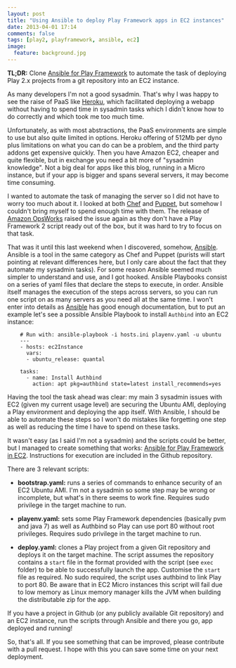 ```yaml
---
layout: post
title: "Using Ansible to deploy Play Framework apps in EC2 instances"
date: 2013-04-01 17:14
comments: false
tags: [play2, playframework, ansible, ec2]
image:
  feature: background.jpg
---
```


**TL;DR:** Clone [Ansible for Play Framework](https://github.com/pvillega/ansible-ec2-play) to automate the task of deploying Play 2.x projects from a git repository into an EC2 instance.

As many developers I'm not a good sysadmin. That's why I was happy to see the raise of PaaS like [Heroku](http://www.heroku.com/), which facilitated deploying a webapp without having to spend time in sysadmin tasks which I didn't know how to do correctly and which took me too much time.

<!-- more -->
 
Unfortunately, as with most abstractions, the PaaS environments are simple to use but also quite limited in options. Heroku offering of 512Mb per dyno plus limitations on what you can do can be a problem, and the third party addons get expensive quickly. Then you have Amazon EC2, cheaper and quite flexible, but in exchange you need a bit more of "sysadmin knowledge". Not a big deal for apps like this blog, running in a Micro instance, but if your app is bigger and spans several servers, it may become time consuming.

I wanted to automate the task of managing the server so I did not have to worry too much about it. I looked at both [Chef](http://www.opscode.com/chef/) and [Puppet](https://puppetlabs.com/), but somehow I couldn't bring myself to spend enough time with them. The release of [Amazon OpsWorks](http://aws.amazon.com/opsworks/) raised the issue again as they don't have a Play Framework 2 script ready out of the box, but it was hard to try to focus on that task.

That was it until this last weekend when I discovered, somehow, [Ansible](http://ansible.cc/). Ansible is a tool in the same category as Chef and Puppet (purists will start pointing at relevant differences here, but I only care about the fact that they automate my sysadmin tasks). For some reason Ansible seemed much simpler to understand and use, and I got hooked. Ansible Playbooks consist on a series of yaml files that declare the steps to execute, in order. Ansible itself manages the execution of the steps across servers, so you can run one script on as many servers as you need all at the same time. I won't enter into details as [Ansible](http://ansible.cc/) has good enough documentation, but to put an example let's see a possible Ansible Playbook to install `Authbind` into an EC2 instance:

``` 
    # Run with: ansible-playbook -i hosts.ini playenv.yaml -u ubuntu 
    ---
    - hosts: ec2Instance
      vars:
      - ubuntu_release: quantal
    
    tasks:
      - name: Install Authbind
        action: apt pkg=authbind state=latest install_recommends=yes  
```

Having the tool the task ahead was clear: my main 3 sysadmin issues with EC2 (given my current usage level) are securing the Ubuntu AMI, deploying a Play environment and deploying the app itself. With Ansible, I should be able to automate these steps so I won't do mistakes like forgetting one step as well as reducing the time I have to spend on these tasks.

It wasn't easy (as I said I'm not a sysadmin) and the scripts could be better, but I managed to create something that works: [Ansible for Play Framework in EC2](https://github.com/pvillega/ansible-ec2-play). Instructions for execution are included in the Github repository.

There are 3 relevant scripts:

* **bootstrap.yaml:** runs a series of commands to enhance security of an EC2 Ubuntu AMI. I'm not a sysadmin so some step may be wrong or incomplete, but what's in there seems to work fine. Requires sudo privilege in the target machine to run.

* **playenv.yaml:** sets some Play Framework dependencies (basically pvm and java 7) as well as Authbind so Play can use port 80 without root privileges. Requires sudo privilege in the target machine to run.

* **deploy.yaml:** clones a Play project from a given Git repository and deploys it on the target machine. The script assumes the repository contains a `start` file in the format provided with the script (see `exec` folder) to be able to successfully launch the app. Customise the `start` file as required. No sudo required, the script uses authbind to link Play to port 80. Be aware that in EC2 Micro instances this script will fail due to low memory as Linux memory manager kills the JVM when building the distributable zip for the app.


If you have a project in Github (or any publicly available Git repository) and an EC2 instance, run the scripts through Ansible and there you go, app deployed and running!

So, that's all. If you see something that can be improved, please contribute with a pull request. I hope with this you can save some time on your next deployment.



